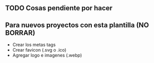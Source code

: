 ## TODO Cosas pendiente por hacer




## Para nuevos proyectos con esta plantilla (NO BORRAR)

- Crear los metas tags
- Crear favicon (.svg o .ico)
- Agregar logo e imagenes (.webp)

